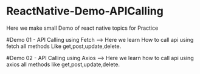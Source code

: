 # ReactNative-Demo-APICalling
Here we make small Demo of react native topics for Practice

#Demo 01 - API Calling using Fetch
    --> Here we learn How to call api using fetch all methods Like get,post,update,delete.


#Demo 02 - API Calling using Axios
    --> Here we learn how to call api using axios all methods like get,post,update,delete.
